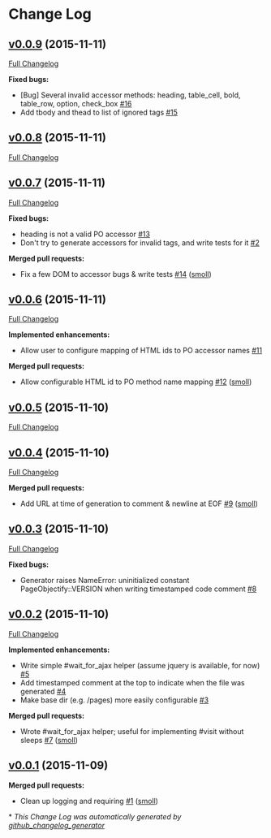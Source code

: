 # Change Log

## [v0.0.9](https://github.com/smoll/page-objectify/tree/v0.0.9) (2015-11-11)
[Full Changelog](https://github.com/smoll/page-objectify/compare/v0.0.8...v0.0.9)

**Fixed bugs:**

- \[Bug\] Several invalid accessor methods: heading, table\_cell, bold, table\_row, option, check\_box [\#16](https://github.com/smoll/page-objectify/issues/16)
- Add tbody and thead to list of ignored tags [\#15](https://github.com/smoll/page-objectify/issues/15)

## [v0.0.8](https://github.com/smoll/page-objectify/tree/v0.0.8) (2015-11-11)
[Full Changelog](https://github.com/smoll/page-objectify/compare/v0.0.7...v0.0.8)

## [v0.0.7](https://github.com/smoll/page-objectify/tree/v0.0.7) (2015-11-11)
[Full Changelog](https://github.com/smoll/page-objectify/compare/v0.0.6...v0.0.7)

**Fixed bugs:**

- heading is not a valid PO accessor [\#13](https://github.com/smoll/page-objectify/issues/13)
- Don't try to generate accessors for invalid tags, and write tests for it [\#2](https://github.com/smoll/page-objectify/issues/2)

**Merged pull requests:**

- Fix a few DOM to accessor bugs & write tests [\#14](https://github.com/smoll/page-objectify/pull/14) ([smoll](https://github.com/smoll))

## [v0.0.6](https://github.com/smoll/page-objectify/tree/v0.0.6) (2015-11-11)
[Full Changelog](https://github.com/smoll/page-objectify/compare/v0.0.5...v0.0.6)

**Implemented enhancements:**

- Allow user to configure mapping of HTML ids to PO accessor names [\#11](https://github.com/smoll/page-objectify/issues/11)

**Merged pull requests:**

- Allow configurable HTML id to PO method name mapping [\#12](https://github.com/smoll/page-objectify/pull/12) ([smoll](https://github.com/smoll))

## [v0.0.5](https://github.com/smoll/page-objectify/tree/v0.0.5) (2015-11-10)
[Full Changelog](https://github.com/smoll/page-objectify/compare/v0.0.4...v0.0.5)

## [v0.0.4](https://github.com/smoll/page-objectify/tree/v0.0.4) (2015-11-10)
[Full Changelog](https://github.com/smoll/page-objectify/compare/v0.0.3...v0.0.4)

**Merged pull requests:**

- Add URL at time of generation to comment & newline at EOF [\#9](https://github.com/smoll/page-objectify/pull/9) ([smoll](https://github.com/smoll))

## [v0.0.3](https://github.com/smoll/page-objectify/tree/v0.0.3) (2015-11-10)
[Full Changelog](https://github.com/smoll/page-objectify/compare/v0.0.2...v0.0.3)

**Fixed bugs:**

- Generator raises NameError: uninitialized constant PageObjectify::VERSION when writing timestamped code comment [\#8](https://github.com/smoll/page-objectify/issues/8)

## [v0.0.2](https://github.com/smoll/page-objectify/tree/v0.0.2) (2015-11-10)
[Full Changelog](https://github.com/smoll/page-objectify/compare/v0.0.1...v0.0.2)

**Implemented enhancements:**

- Write simple \#wait\_for\_ajax helper \(assume jquery is available, for now\) [\#5](https://github.com/smoll/page-objectify/issues/5)
- Add timestamped comment at the top to indicate when the file was generated [\#4](https://github.com/smoll/page-objectify/issues/4)
- Make base dir \(e.g. /pages\) more easily configurable [\#3](https://github.com/smoll/page-objectify/issues/3)

**Merged pull requests:**

- Wrote \#wait\_for\_ajax helper; useful for implementing \#visit without sleeps [\#7](https://github.com/smoll/page-objectify/pull/7) ([smoll](https://github.com/smoll))

## [v0.0.1](https://github.com/smoll/page-objectify/tree/v0.0.1) (2015-11-09)
**Merged pull requests:**

- Clean up logging and requiring [\#1](https://github.com/smoll/page-objectify/pull/1) ([smoll](https://github.com/smoll))



\* *This Change Log was automatically generated by [github_changelog_generator](https://github.com/skywinder/Github-Changelog-Generator)*